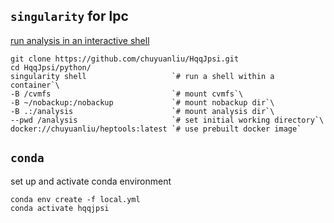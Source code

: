 ## `singularity` for lpc
[run analysis in an interactive shell](https://github.com/ChuyuanLiu/heptools#singularity)

    git clone https://github.com/chuyuanliu/HqqJpsi.git
    cd HqqJpsi/python/
    singularity shell                   `# run a shell within a container`\
    -B /cvmfs                           `# mount cvmfs`\
    -B ~/nobackup:/nobackup             `# mount nobackup dir`\
    -B .:/analysis                      `# mount analysis dir`\
    --pwd /analysis                     `# set initial working directory`\
    docker://chuyuanliu/heptools:latest `# use prebuilt docker image`

## `conda`
set up and activate conda environment

    conda env create -f local.yml
    conda activate hqqjpsi
    
    